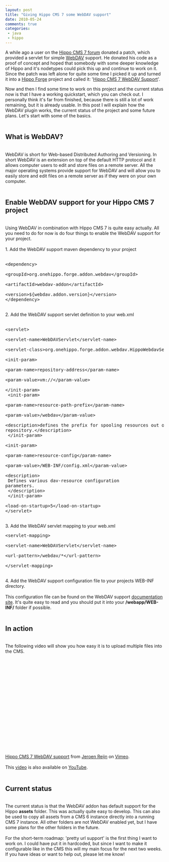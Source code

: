 ```yaml
---
layout: post
title: "Giving Hippo CMS 7 some WebDAV support"
date: 2010-05-24
comments: true
categories:
 - java
 - hippo
---
```


A while ago a user on the <a href="http://www.onehippo.org/cms7/support/forums.html">Hippo CMS 7 forum</a> donated a patch, which provided a servlet for simple <a href="http://en.wikipedia.org/wiki/WebDAV">WebDAV</a> support. He donated his code as a proof of concept and hoped that somebody with some deeper knowledge of Hippo and it's nodetypes could pick this up and continue to work on it. Since the patch was left alone for quite some time I picked it up and turned it into a&nbsp;<a href="http://forge.onehippo.org/">Hippo Forge</a>&nbsp;project and called it: '<a href="http://forge.onehippo.org/projects/webdav/">Hippo CMS 7 WebDAV Support</a>'.

Now and then I find some time to work on this project and the current status now is that I have a working quickstart, which you can check out. I personally think it's far from finished, because there is still a lot of work remaining, but it is already usable. In this post I will explain how the WebDAV plugin works, the current status of the project and some future plans. Let's start with some of the basics.<br /><br /><h2>What is WebDAV?</h2><br />WebDAV is short for Web-based Distributed Authoring and Versioning. In short WebDAV is an extension on top of the default HTTP protocol and it allows computer users to edit and store files on a remote server. All the major operating systems provide support for WebDAV and will allow you to easily store and edit files on a remote server as if they were on your own computer.<br /><br /><h2>Enable WebDAV support for your Hippo CMS 7 project</h2><br />Using WebDAV in combination with Hippo CMS 7 is quite easy actually. All you need to do for now is do four things to enable the WebDAV support for your project.<br /><br />1. Add the WebDAV support maven dependency to your project<br /><br /><pre class="brush: xml">&lt;dependency&gt;<br />  &lt;groupId&gt;org.onehippo.forge.addon.webdav&lt;/groupId&gt;<br />  &lt;artifactId&gt;webdav-addon&lt;/artifactId&gt;<br />  &lt;version&gt;${webdav.addon.version}&lt;/version&gt;<br />&lt;/dependency&gt;<br /></pre><br />2. Add the WebDAV support servlet definition to your web.xml<br /><br /><pre class="brush: xml">&lt;servlet&gt;<br /> &lt;servlet-name&gt;WebDAVServlet&lt;/servlet-name&gt;<br /> &lt;servlet-class&gt;org.onehippo.forge.addon.webdav.HippoWebdavServlet&lt;/servlet-class&gt;<br /> &lt;init-param&gt;<br />  &lt;param-name&gt;repository-address&lt;/param-name&gt;<br />  &lt;param-value&gt;vm://&lt;/param-value&gt;<br /> &lt;/init-param&gt;<br /> &lt;init-param&gt;<br />  &lt;param-name&gt;resource-path-prefix&lt;/param-name&gt;<br />  &lt;param-value&gt;/webdav&lt;/param-value&gt;<br />  &lt;description&gt;defines the prefix for spooling resources out of the repository.&lt;/description&gt;<br /> &lt;/init-param&gt;<br /> &lt;init-param&gt;<br />  &lt;param-name&gt;resource-config&lt;/param-name&gt;<br />  &lt;param-value&gt;/WEB-INF/config.xml&lt;/param-value&gt;<br />  &lt;description&gt;<br />   Defines various dav-resource configuration parameters.<br />  &lt;/description&gt;<br /> &lt;/init-param&gt;        <br /> &lt;load-on-startup&gt;5&lt;/load-on-startup&gt;<br />&lt;/servlet&gt;<br /></pre><br />3. Add the WebDAV servlet mapping to your web.xml<br /><pre class="brush: xml">&lt;servlet-mapping&gt;<br /> &lt;servlet-name&gt;WebDAVServlet&lt;/servlet-name&gt;<br /> &lt;url-pattern&gt;/webdav/*&lt;/url-pattern&gt;        <br />&lt;/servlet-mapping&gt;<br /></pre><br />4. Add the WebDAV support configuration file to your projects WEB-INF directory.<br /><br />This configuration file can be found on the WebDAV support <a href="http://webdav.forge.onehippo.org/">documentation site</a>. It's quite easy to read and you should put it into your <b>/webapp/WEB-INF/</b> folder if possible.<br /><br /><h2>In action</h2><br />The following video will show you how easy it is to upload multiple files into the CMS. <br /><br /><object height="300" width="400"><param name="allowfullscreen" value="true" /><param name="allowscriptaccess" value="always" /><param name="movie" value="http://vimeo.com/moogaloop.swf?clip_id=11991107&amp;server=vimeo.com&amp;show_title=1&amp;show_byline=1&amp;show_portrait=0&amp;color=&amp;fullscreen=1" /><embed src="http://vimeo.com/moogaloop.swf?clip_id=11991107&amp;server=vimeo.com&amp;show_title=1&amp;show_byline=1&amp;show_portrait=0&amp;color=&amp;fullscreen=1" type="application/x-shockwave-flash" allowfullscreen="true" allowscriptaccess="always" width="400" height="300"></embed></object><br /><a href="http://vimeo.com/11991107">Hippo CMS 7 WebDAV support</a> from <a href="http://vimeo.com/user3888132">Jeroen Reijn</a> on <a href="http://vimeo.com/">Vimeo</a>.<br /><br />This <a href="http://www.youtube.com/watch?v=U0uXPyCn-EI">video</a> is also available on <a href="http://www.youtube.com/watch?v=U0uXPyCn-EI">YouTube</a>.<br /><br /><h2>Current status</h2><br />The current status is that the WebDAV addon has default support for the Hippo <b>assets</b> folder. This was actually quite easy to develop. This can also be used to copy all assets from a CMS 6 instance directly into a running CMS 7 instance. All other folders are not WebDAV enabled yet, but I have some plans for the other folders in the future.<br /><br />For the short-term roadmap: 'pretty url support' is the first thing I want to work on. I could have put it in hardcoded, but since I want to make it configurable like in the CMS this will my main focus for the next two weeks. If you have ideas or want to help out, please let me know!</div>
